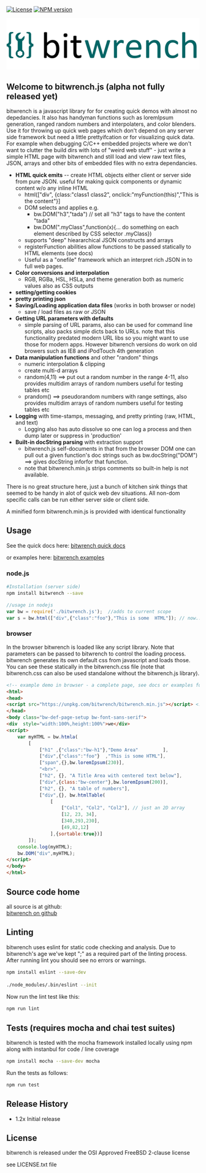 [![License](https://img.shields.io/badge/License-BSD%202--Clause-blue.svg)](https://opensource.org/licenses/BSD-2-Clause)
[![NPM version](https://img.shields.io/npm/v/bitwrench.svg?style=flat-square)](https://www.npmjs.com/package/bitwrench)

[![bitwrench](./images/bitwrench-logo-med.png)](http://www.deftio.com/bitwrench)

## Welcome to bitwrench.js (alpha not fully released yet)

bitwrench is a javascript library for for creating quick demos with almost no depedancies.  It also has handyman functions such as loremIpsum generation, ranged random numbers and interpolaters, and color blenders.  Use it for throwing up quick web pages which don't depend on any server side framework but need a little prettyifcation or for visualizing quick data.  For example when debugging C/C++ embedded projects where we don't want to clutter the build dirs with lots of "weird web stuff" - just write a simple HTML page with bitwrench and still load and view raw text files, JSON, arrays and other bits of embedded files with no extra dependancies.


* **HTML quick emits** -- create HTML objects either client or server side from pure JSON.  useful for making quick components or dynamic content w/o any inline HTML
	* html(["div", {class:"class1 class2", onclick:"myFunction(this)","This is the content"}] 
	* DOM selects and applies e.g. 
		* bw.DOM("h3","tada") // set all "h3" tags to have the content "tada"
		* bw.DOM(".myClass",function(x){... do something on each element described by CSS selector .myClass})
	* supports "deep" hieararchical JSON constructs and arrays
	* registerFunction abilities allow functions to be passed statically to HTML elements (see docs)
	* Useful as a "onefile" framework which an interpret rich JSON in to full web pages.  
* **Color conversions and interpolation**
	* RGB, RGBa, HSL, HSLa, and theme generation both as numeric values also as CSS outputs
* **setting/getting cookies**   
* **pretty printing json**
* **Saving/Loading application data files** (works in both browser or node)
	* save / load files as raw or JSON 
* **Getting URL parameters with defaults**
	* simple parsing of URL params, also can be  used for command line scripts, also packs simple dicts back to URLs.  note that this functionality predated modern URL libs so you might want to use those for modern apps.  However bitwrench versions do work on old browers such as IE8 and iPodTouch 4th generation
* **Data manipulation functions** and other "random" things 
	* numeric interpolation & clipping
	* create multi-d arrays
	* random(4,11) ==> put out a random number in the range 4-11, also provides multidim arrays of random numbers useful for testing tables etc
	* prandom() ==> pseudorandom numbers with range settings,   also provides multidim arrays of random numbers useful for testing tables etc
* **Logging** with time-stamps, messaging, and pretty printing (raw, HTML, and text) 
	* Logging also has auto dissolve so one can log a process and then dump later or suppress in 'production'
* **Built-in docString parsing** with extraction support 
	* bitwrench.js self-documents in that from the browser DOM one can pull out a given function's doc strings such as bw.docString("DOM") ==> gives docString inforfor that function.
	* note that bitwrench.min.js strips comments so built-in help is not available.



There is no great structure here, just a bunch of kitchen sink things that seemed to be handy in alot of quick web dev situations.    All non-dom specific calls can be run either server side or client side.

A minified form bitwrench.min.js is provided with identical functionality

## Usage 
See the quick docs here:
[bitwrench quick docs](./quick-docs.html)

or examples here:
[bitwrench examples](./examples)

### node.js
```bash
#Installation (server side)  
npm install bitwrench --save 
```

```javascript
//usage in nodejs
var bw = require('./bitwrench.js');  //adds to current scope
var s = bw.html(["div",{"class":"foo"},"This is some  HTML"]); // now... ===> s = "<div class='foo'>This is some HTML</div>

```

### browser
In the browser bitwrench is loaded like any script library.  Note that parameters can be passed to bitwrench to control the loading process.
bitwrench generates its own default css from javascript and loads those.  You can see these statically in the bitwrench.css file (note that bitwrench.css can also be used standalone without the bitwrench.js library).
```html
<!-- example demo in browser - a complete page, see docs or examples for lists, justifiaction, styles, etc -->
<html>
<head>
<script src="https://unpkg.com/bitwrench/bitwrench.min.js"></script> <!-- get latest version from npm cdn -->
</head>
<body class="bw-def-page-setup bw-font-sans-serif">
<div  style="width:100%,height:100%">we</div>
<script>
    var myHTML = bw.htmla(
		[
			["h1" ,{"class":"bw-h1"},"Demo Area"         ],
			["div",{"class":"foo"}  ,"This is some HTML"],
			["span",{},bw.loremIpsum(230)],
			"<br>",
			["h2", {}, "A Title Area with centered text below"],
			["div",{class:"bw-center"},bw.loremIpsum(200)],
			["h2", {}, "A table of numbers"],
			["div",{}, bw.htmlTable(
			    [
			        ["Col1", "Col2", "Col2"], // just an 2D array 
			        [12, 23, 34],
			        [340,293,230],
			        [49,82,12]
			    ],{sortable:true})]
		]);
	console.log(myHTML);
	bw.DOM("div",myHTML);
</script>
</body>
</html>
```
 

## Source code home  
all source is at github:  
[bitwrench on github](http://github.com/deftio/bitwrench)  


## Linting 
bitwrench uses eslint for static code checking and analysis.  Due to bitwrench's age we've kept ";" as a required part of the linting process.  After running lint you should see no errors or warnings.

```bash
npm install eslint --save-dev

./node_modules/.bin/eslint --init

```
Now run the lint test like this:
```bash
npm run lint
```

## Tests  (requires mocha and chai test suites)  
bitwrench is tested with the mocha framework installed locally using npm along with instanbul for code / line coverage

```bash
npm install mocha --save-dev mocha

```

Run the tests as follows:
```bash
npm run test

```

## Release History  
* 1.2x Initial release  
  
## License  
bitwrench is released under the OSI Approved FreeBSD 2-clause license  

see LICENSE.txt file